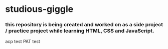 # studious-giggle
### this repository is being created and worked on as a side project / practice project while learning HTML, CSS and JavaScript.

acp test
PAT test